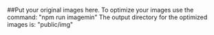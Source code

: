 ##Put your original images here.
To optimize your images use the command:  "npm run imagemin"
The output directory for the optimized images is: "public/img"
